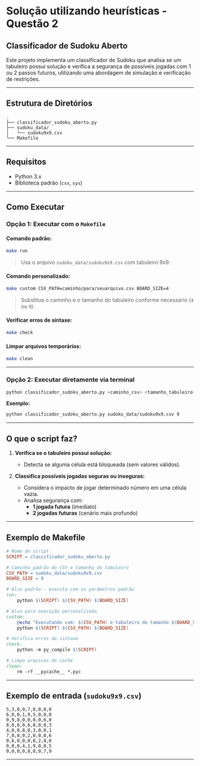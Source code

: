 # Solução utilizando heurísticas - Questão 2

## Classificador de Sudoku Aberto

Este projeto implementa um classificador de Sudoku que analisa se um tabuleiro possui solução e verifica a segurança de possíveis jogadas com 1 ou 2 passos futuros, utilizando uma abordagem de simulação e verificação de restrições.

---

## Estrutura de Diretórios

```
.
├── classificador_sudoku_aberto.py
├── sudoku_data/
│   └── sudoku9x9.csv
└── Makefile
```

---

## Requisitos

- Python 3.x
- Biblioteca padrão (`csv`, `sys`)

---

## Como Executar

### Opção 1: Executar com o `Makefile`

#### Comando padrão:

```bash
make run
```

> Usa o arquivo `sudoku_data/sudoku9x9.csv` com tabuleiro 9x9.

#### Comando personalizado:

```bash
make custom CSV_PATH=caminho/para/seuarquivo.csv BOARD_SIZE=4
```

> Substitua o caminho e o tamanho do tabuleiro conforme necessário (`4` ou `9`).

#### Verificar erros de sintaxe:

```bash
make check
```

#### Limpar arquivos temporários:

```bash
make clean
```

---

### Opção 2: Executar diretamente via terminal

```bash
python classificador_sudoku_aberto.py <caminho_csv> <tamanho_tabuleiro>
```

**Exemplo:**
```bash
python classificador_sudoku_aberto.py sudoku_data/sudoku9x9.csv 9
```

---

## O que o script faz?

1. **Verifica se o tabuleiro possui solução:**
   - Detecta se alguma célula está bloqueada (sem valores válidos).

2. **Classifica possíveis jogadas seguras ou inseguras:**
   - Considera o impacto de jogar determinado número em uma célula vazia.
   - Analisa segurança com:
     - **1 jogada futura** (imediato)
     - **2 jogadas futuras** (cenário mais profundo)

---

## Exemplo de Makefile

```makefile
# Nome do script
SCRIPT = classificador_sudoku_aberto.py

# Caminho padrão do CSV e tamanho do tabuleiro
CSV_PATH = sudoku_data/sudoku9x9.csv
BOARD_SIZE = 9

# Alvo padrão - executa com os parâmetros padrão
run:
	python $(SCRIPT) $(CSV_PATH) $(BOARD_SIZE)

# Alvo para execução personalizada
custom:
	@echo "Executando com: $(CSV_PATH) e tabuleiro de tamanho $(BOARD_SIZE)"
	python $(SCRIPT) $(CSV_PATH) $(BOARD_SIZE)

# Verifica erros de sintaxe
check:
	python -m py_compile $(SCRIPT)

# Limpa arquivos de cache
clean:
	rm -rf __pycache__ *.pyc
```

---

## Exemplo de entrada (`sudoku9x9.csv`)

```csv
5,3,0,0,7,0,0,0,0
6,0,0,1,9,5,0,0,0
0,9,8,0,0,0,0,6,0
8,0,0,0,6,0,0,0,3
4,0,0,8,0,3,0,0,1
7,0,0,0,2,0,0,0,6
0,6,0,0,0,0,2,8,0
0,0,0,4,1,9,0,0,5
0,0,0,0,8,0,0,7,9
```

---

